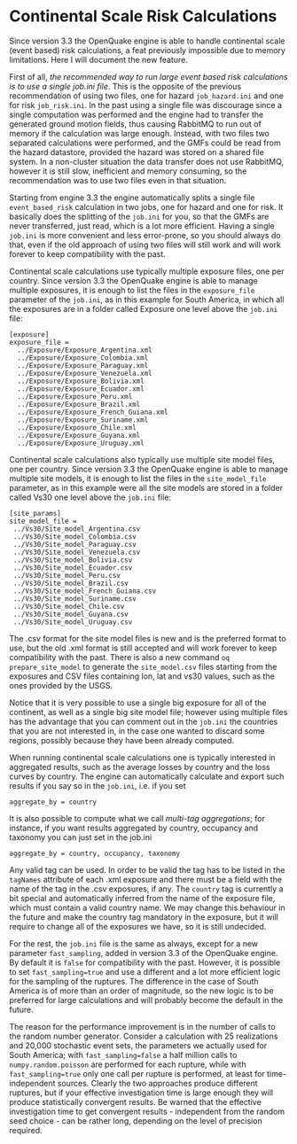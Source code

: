 Continental Scale Risk Calculations
=========================================

Since version 3.3 the OpenQuake engine is able to handle continental
scale (event based) risk calculations, a feat previously impossible due
to memory limitations. Here I will document the new feature.

First of all, *the recommended way to run large event based risk calculations
is to use a single job.ini file*. This is the opposite of the previous
recommendation of using two files, one for hazard `job_hazard.ini`
and one for risk `job_risk.ini`. In the past using a single file was
discourage since a single computation was performed and the engine had to
transfer the generated ground motion fields, thus causing RabbitMQ to run out
of memory if the calculation was large enough. Instead, with two files
two separated calculations were performed, and the GMFs could be read
from the hazard datastore, provided the
hazard was stored on a shared file system. In a non-cluster situation
the data transfer does not use RabbitMQ, however it is still slow,
inefficient and memory consuming, so the recommendation was to use
two files even in that situation.

Starting from engine 3.3 the engine automatically splits a single file
`event_based_risk` calculation in two jobs, one for hazard and one for
risk. It basically does the splitting of the `job.ini` for you, so that the
GMFs are never transferred, just read, which is a lot more efficient.
Having a single `job.ini` is more convenient and less error-prone, so
you should always do that, even if the old approach of using two files
will still work and will work forever to keep compatibility with the past.

Continental scale calculations use typically multiple exposure files, one
per country. Since version 3.3 the OpenQuake engine is able to manage
multiple exposures, it is enough to list the files in the `exposure_file`
parameter of the `job.ini`, as in this example for South America, in
which all the exposures are in a folder called Exposure one level above
the `job.ini` file:
```
[exposure]
exposure_file =
  ../Exposure/Exposure_Argentina.xml
  ../Exposure/Exposure_Colombia.xml
  ../Exposure/Exposure_Paraguay.xml
  ../Exposure/Exposure_Venezuela.xml
  ../Exposure/Exposure_Bolivia.xml
  ../Exposure/Exposure_Ecuador.xml
  ../Exposure/Exposure_Peru.xml
  ../Exposure/Exposure_Brazil.xml
  ../Exposure/Exposure_French_Guiana.xml
  ../Exposure/Exposure_Suriname.xml
  ../Exposure/Exposure_Chile.xml
  ../Exposure/Exposure_Guyana.xml
  ../Exposure/Exposure_Uruguay.xml
```
Continental scale calculations also typically use multiple site model files,
one per country. Since version 3.3 the OpenQuake engine is able to manage
multiple site models, it is enough to list the files in the `site_model_file`
parameter, as in this example were all the site models are stored in a folder
called Vs30 one level above the `job.ini` file:
```
[site_params]
site_model_file =
 ../Vs30/Site_model_Argentina.csv
 ../Vs30/Site_model_Colombia.csv
 ../Vs30/Site_model_Paraguay.csv
 ../Vs30/Site_model_Venezuela.csv
 ../Vs30/Site_model_Bolivia.csv
 ../Vs30/Site_model_Ecuador.csv
 ../Vs30/Site_model_Peru.csv
 ../Vs30/Site_model_Brazil.csv
 ../Vs30/Site_model_French_Guiana.csv
 ../Vs30/Site_model_Suriname.csv
 ../Vs30/Site_model_Chile.csv
 ../Vs30/Site_model_Guyana.csv
 ../Vs30/Site_model_Uruguay.csv
```
The .csv format for the site model files is new and is the preferred
format to use, but the old .xml format is still accepted and will work
forever to keep compatibility with the past. There is also a new command
`oq prepare_site_model` to generate the `site_model.csv` files starting
from the exposures and CSV files containing lon, lat and vs30 values,
such as the ones provided by the USGS.

Notice that it is very possible to use a single big exposure for all of
the continent, as well as a single big site model file; however using
multiple files has the advantage that you can comment out in the `job.ini`
the countries that you are not interested in, in the case one wanted
to discard some regions, possibly because they have been already computed.

When running continental scale calculations one is typically interested
in aggregated results, such as the average losses by country and the
loss curves by country. The engine can automatically calculate and export
such results if you say so in the `job.ini`, i.e. if you set
```
aggregate_by = country
```
It is also possible to compute what we call *multi-tag aggregations*;
for instance, if you want results aggregated by country, occupancy
and taxonomy you can just set in the job.ini
```
aggregate_by = country, occupancy, taxonomy
```
Any valid tag can be used. In order to be valid the tag has to be listed
in the `tagNames` attribute of each .xml exposure and there must be a
field with the name of the tag in the .csv exposures, if any.
The `country` tag is currently a bit special and automatically inferred
from the name of the exposure file, which must contain a valid country
name. We may change this behaviour in the future and make the country tag
mandatory in the exposure, but it will require to change all of the exposures
we have, so it is still undecided.

For the rest, the `job.ini` file is the same as always, except for a
new parameter `fast_sampling`, added in version 3.3 of the OpenQuake
engine.  By default it is `false` for compatibility with the past. However,
it is possible to set `fast_sampling=true` and use a different and a
lot more efficient logic for the sampling of the ruptures. The
difference in the case of South America is of more than an order of
magnitude, so the new logic is to be preferred for large calculations
and will probably become the default in the future.

The reason for the performance improvement is in the number of calls
to the random number generator.  Consider a calculation with 25 realizations
and 20,000 stochastic event sets, the parameters we actually used for
South America; with `fast_sampling=false` a half million calls to
`numpy.random.poisson` are performed for each rupture, while with
`fast_sampling=true` only one call per rupture is performed, at least
for time-independent sources.  Clearly the two approaches produce
different ruptures, but if your effective investigation time is large
enough they will produce statistically convergent results. Be warned that
the effective investigation time to get convergent results -
independent from the random seed choice - can be rather long,
depending on the level of precision required.
